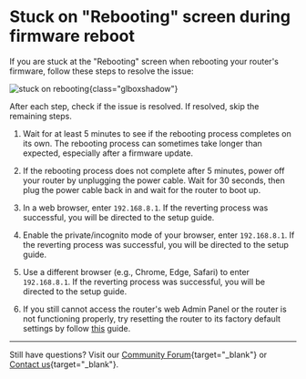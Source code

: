 # Stuck on "Rebooting" screen during firmware reboot

If you are stuck at the "Rebooting" screen when rebooting your router's firmware, follow these steps to resolve the issue:

![stuck on rebooting](https://static.gl-inet.com/docs/router/en/4/faq/troubleshooting/stuck_on_rebooting/rebooting.png){class="glboxshadow"}

After each step, check if the issue is resolved. If resolved, skip the remaining steps.

1. Wait for at least 5 minutes to see if the rebooting process completes on its own. The rebooting process can sometimes take longer than expected, especially after a firmware update.

2. If the rebooting process does not complete after 5 minutes, power off your router by unplugging the power cable. Wait for 30 seconds, then plug the power cable back in and wait for the router to boot up.

3. In a web browser, enter `192.168.8.1`. If the reverting process was successful, you will be directed to the setup guide.

4. Enable the private/incognito mode of your browser, enter `192.168.8.1`. If the reverting process was successful, you will be directed to the setup guide.

5. Use a different browser (e.g., Chrome, Edge, Safari) to enter `192.168.8.1`. If the reverting process was successful, you will be directed to the setup guide.

6. If you still cannot access the router's web Admin Panel or the router is not functioning properly, try resetting the router to its factory default settings by follow [this](repair_network_or_reset_firmware.md/#reset-to-factory) guide.

---

Still have questions? Visit our [Community Forum](https://forum.gl-inet.com){target="_blank"} or [Contact us](https://www.gl-inet.com/contacts/){target="_blank"}.

